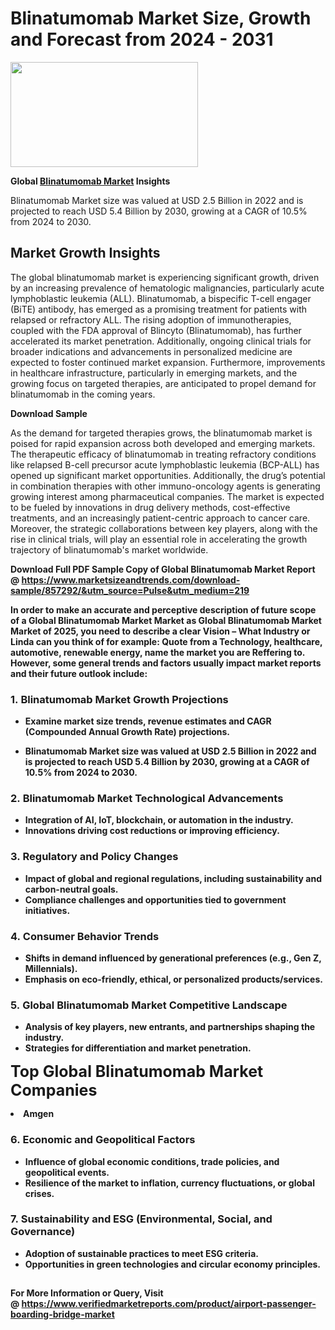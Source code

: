 <H1>Blinatumomab Market Size, Growth and Forecast from 2024 - 2031</H1><img class="aligncenter size-medium wp-image-584254" src="https://thirdeyenews.in/wp-content/uploads/2024/09/Global-Market-Research-300x168.jpeg" alt="" width="300" height="168" /><p><strong>Global&nbsp;<a href="https://www.marketsizeandtrends.com/download-sample/857292/&amp;utm_source=Pulse&amp;utm_medium=219">Blinatumomab Market</a> Insights</strong></p><p>Blinatumomab Market size was valued at USD 2.5 Billion in 2022 and is projected to reach USD 5.4 Billion by 2030, growing at a CAGR of 10.5% from 2024 to 2030.</p><p><h2>Market Growth Insights</h2> <p>The global blinatumomab market is experiencing significant growth, driven by an increasing prevalence of hematologic malignancies, particularly acute lymphoblastic leukemia (ALL). Blinatumomab, a bispecific T-cell engager (BiTE) antibody, has emerged as a promising treatment for patients with relapsed or refractory ALL. The rising adoption of immunotherapies, coupled with the FDA approval of Blincyto (Blinatumomab), has further accelerated its market penetration. Additionally, ongoing clinical trials for broader indications and advancements in personalized medicine are expected to foster continued market expansion. Furthermore, improvements in healthcare infrastructure, particularly in emerging markets, and the growing focus on targeted therapies, are anticipated to propel demand for blinatumomab in the coming years.</p> <p><strong>Download Sample</strong></p> <p>As the demand for targeted therapies grows, the blinatumomab market is poised for rapid expansion across both developed and emerging markets. The therapeutic efficacy of blinatumomab in treating refractory conditions like relapsed B-cell precursor acute lymphoblastic leukemia (BCP-ALL) has opened up significant market opportunities. Additionally, the drug’s potential in combination therapies with other immuno-oncology agents is generating growing interest among pharmaceutical companies. The market is expected to be fueled by innovations in drug delivery methods, cost-effective treatments, and an increasingly patient-centric approach to cancer care. Moreover, the strategic collaborations between key players, along with the rise in clinical trials, will play an essential role in accelerating the growth trajectory of blinatumomab's market worldwide. <p><strong></p><p><span class=""><strong>Download Full PDF Sample Copy of Global Blinatumomab Market Report</strong> @ <a href="https://www.marketsizeandtrends.com/download-sample/857292/&amp;utm_source=Pulse&amp;utm_medium=219" target="_blank">https://www.marketsizeandtrends.com/download-sample/857292/&amp;utm_source=Pulse&amp;utm_medium=219</a></span></p><p>In order to make an accurate and perceptive description of future scope of a Global&nbsp;Blinatumomab Market Market as Global&nbsp;Blinatumomab Market Market of 2025, you need to describe a clear Vision &ndash; What Industry or Linda can you think of for example: Quote from a Technology, healthcare, automotive, renewable energy, name the market you are Reffering to. However, some general trends and factors usually impact market reports and their future outlook include:</p><h3>1.&nbsp;<strong>Blinatumomab Market Growth Projections</strong></h3><ul><li>Examine market size trends, revenue estimates and CAGR (Compounded Annual Growth Rate) projections.</li><li><p>Blinatumomab Market size was valued at USD 2.5 Billion in 2022 and is projected to reach USD 5.4 Billion by 2030, growing at a CAGR of 10.5% from 2024 to 2030.</p></li></ul><h3>2.&nbsp;<strong>Blinatumomab Market Technological Advancements</strong></h3><ul><li>Integration of AI, IoT, blockchain, or automation in the industry.</li><li>Innovations driving cost reductions or improving efficiency.</li></ul><h3>3.&nbsp;<strong>Regulatory and Policy Changes</strong></h3><ul><li>Impact of global and regional regulations, including sustainability and carbon-neutral goals.</li><li>Compliance challenges and opportunities tied to government initiatives.</li></ul><h3>4.&nbsp;<strong>Consumer Behavior Trends</strong></h3><ul><li>Shifts in demand influenced by generational preferences (e.g., Gen Z, Millennials).</li><li>Emphasis on eco-friendly, ethical, or personalized products/services.</li></ul><h3>5.&nbsp;<strong>Global Blinatumomab Market Competitive Landscape</strong></h3><ul><li>Analysis of key players, new entrants, and partnerships shaping the industry.</li><li>Strategies for differentiation and market penetration.</li></ul><p data-pm-slice="1 1 []"><span style="color: inherit; font-family: inherit; font-size: 25px;">Top Global Blinatumomab Market Companies</span></p><div class="" data-test-id=""><p><li>Amgen</li></p></div><h3>6.&nbsp;<strong>Economic and Geopolitical Factors</strong></h3><ul><li>Influence of global economic conditions, trade policies, and geopolitical events.</li><li>Resilience of the market to inflation, currency fluctuations, or global crises.</li></ul><h3>7.&nbsp;<strong>Sustainability and ESG (Environmental, Social, and Governance)</strong></h3><ul><li>Adoption of sustainable practices to meet ESG criteria.</li><li>Opportunities in green technologies and circular economy principles.</li></ul><h2><strong style="font-size: 14px;">For More Information or Query, Visit @&nbsp;</strong><a style="background-color: #ffffff; font-size: 14px;" href="https://www.marketsizeandtrends.com/report/blinatumomab-market/" target="_blank">https://www.verifiedmarketreports.com/product/airport-passenger-boarding-bridge-market</a></h2>
